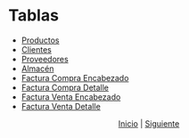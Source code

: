 # Tablas
* [Productos](./02%20Productos.md)
* [Clientes](./03%20Clientes.md)
* [Proveedores](./04%20Proveedores.md)
* [Almacén](./05%20Almacen.md)
* [Factura Compra Encabezado](./06%20Factura%20Compra%20Encabezado.md)
* [Factura Compra Detalle](./07%20Factura%20Compra%20Detalle.md)
* [Factura Venta Encabezado](./08%20Factura%20Venta%20Encabezado.md)
* [Factura Venta Detalle](./09%20Factura%20Venta%20Detalle.md)

<p align="center">
    <a href="../README.md">Inicio</a> |
    <a href="./02%20Productos.md">Siguiente</a>
</p>